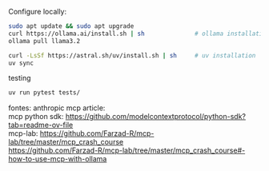 Configure locally:
``` bash
sudo apt update && sudo apt upgrade
curl https://ollama.ai/install.sh | sh              # ollama installation
ollama pull llama3.2 

curl -LsSf https://astral.sh/uv/install.sh | sh     # uv installation
uv sync
```

testing
``` bash
uv run pytest tests/
```

fontes:
anthropic mcp article:  
mcp python sdk: https://github.com/modelcontextprotocol/python-sdk?tab=readme-ov-file  
mcp-lab: https://github.com/Farzad-R/mcp-lab/tree/master/mcp_crash_course  
https://github.com/Farzad-R/mcp-lab/tree/master/mcp_crash_course#-how-to-use-mcp-with-ollama  

